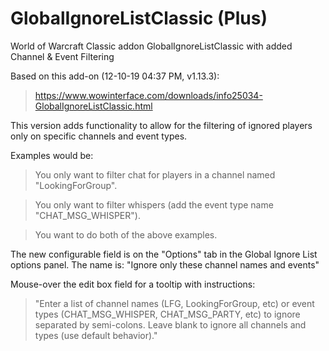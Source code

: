 # GlobalIgnoreListClassic (Plus)
World of Warcraft Classic addon GlobalIgnoreListClassic with added Channel &amp; Event Filtering

Based on this add-on (12-10-19 04:37 PM, v1.13.3):
> https://www.wowinterface.com/downloads/info25034-GlobalIgnoreListClassic.html


This version adds functionality to allow for the filtering of ignored players only on specific channels and event types.

Examples would be:
> You only want to filter chat for players in a channel named "LookingForGroup".

> You only want to filter whispers (add the event type name "CHAT_MSG_WHISPER").

> You want to do both of the above examples.


The new configurable field is on the "Options" tab in the Global Ignore List options panel.  The name is:
"Ignore only these channel names and events"

Mouse-over the edit box field for a tooltip with instructions:
> "Enter a list of channel names (LFG, LookingForGroup, etc) or event types (CHAT_MSG_WHISPER, CHAT_MSG_PARTY, etc) to ignore separated by semi-colons. Leave blank to ignore all channels and types (use default behavior)."
